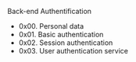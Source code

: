 Back-end Authentification

- 0x00. Personal data
- 0x01. Basic authentication
- 0x02. Session authentication
- 0x03. User authentication service
